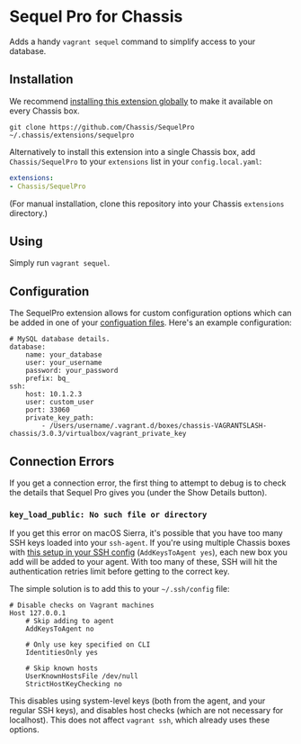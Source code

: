 # Sequel Pro for Chassis

Adds a handy `vagrant sequel` command to simplify access to your database.


## Installation

We recommend [installing this extension globally](http://docs.chassis.io/en/latest/extend/#globally-installing-extensions) to make it available on every Chassis box.

```
git clone https://github.com/Chassis/SequelPro ~/.chassis/extensions/sequelpro
```

Alternatively to install this extension into a single Chassis box, add `Chassis/SequelPro` to your `extensions` list in your `config.local.yaml`:

```yaml
extensions:
- Chassis/SequelPro
```

(For manual installation, clone this repository into your Chassis `extensions` directory.)


## Using

Simply run `vagrant sequel`.

## Configuration

The SequelPro extension allows for custom configuration options which can be added in one of your [configuation files](https://docs.chassis.io/en/latest/config/). Here's an example configuration:

```
# MySQL database details.
database:
    name: your_database
    user: your_username
    password: your_password
	prefix: bq_
ssh:
    host: 10.1.2.3
    user: custom_user
    port: 33060
    private_key_path:
        - /Users/username/.vagrant.d/boxes/chassis-VAGRANTSLASH-chassis/3.0.3/virtualbox/vagrant_private_key
```

## Connection Errors

If you get a connection error, the first thing to attempt to debug is to check the details that Sequel Pro gives you (under the Show Details button).


### `key_load_public: No such file or directory`

If you get this error on macOS Sierra, it's possible that you have too many SSH keys loaded into your `ssh-agent`. If you're using multiple Chassis boxes with [this setup in your SSH config](http://apple.stackexchange.com/a/264974/55070) (`AddKeysToAgent yes`), each new box you add will be added to your agent. With too many of these, SSH will hit the authentication retries limit before getting to the correct key.

The simple solution is to add this to your `~/.ssh/config` file:

	# Disable checks on Vagrant machines
	Host 127.0.0.1
		# Skip adding to agent
		AddKeysToAgent no

		# Only use key specified on CLI
		IdentitiesOnly yes

		# Skip known hosts
		UserKnownHostsFile /dev/null
		StrictHostKeyChecking no

This disables using system-level keys (both from the agent, and your regular SSH keys), and disables host checks (which are not necessary for localhost). This does not affect `vagrant ssh`, which already uses these options.
